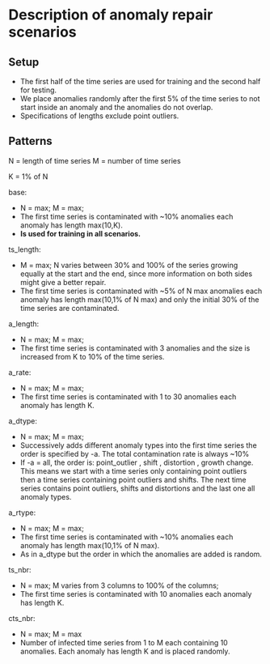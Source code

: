 # Description of anomaly repair scenarios


## Setup
- The first half of the time series are used for training 
and the second half for testing.
- We place anomalies randomly after the first 5% of the time series to not start inside an anomaly and the anomalies do not overlap.
- Specifications of lengths exclude point outliers.


## Patterns
N = length of time series 
M = number of time series

K = 1% of N


base:
- N = max; M = max;
- The first time series is contaminated with ~10% anomalies each anomaly has length max(10,K).
- **Is used for training in all scenarios.**

ts_length:
- M = max; N varies between 30% and 100% of the series growing equally at the start and the end, since more information on both sides might give a better repair.
- The first time series is contaminated with ~5% of N max anomalies each anomaly has length max(10,1% of N max) and only the initial 30% of the time series are contaminated.

a_length: 
- N = max; M = max;
- The first time series is contaminated with 3 anomalies and the size is increased from K to 10% of the time series.

a_rate:
- N = max; M = max;
- The first time series is contaminated with 1 to 30 anomalies each anomaly has length K.

a_dtype:
- N = max; M = max;
- Successively adds different anomaly types into the first time series the order is specified by -a. The total contamination rate is always ~10%
- If -a = all, the order is: point_outlier , shift , distortion , growth change. This means we start with a time series only containing point outliers then a time series containing point outliers and shifts. The next time series contains point outliers, shifts and distortions and the last one all anomaly types.

a_rtype: 
- N = max; M = max;
- The first time series is contaminated with ~10% anomalies each anomaly has length max(10,1% of N max).
- As in a_dtype but the order in which the anomalies are added is random.

ts_nbr:
- N = max; M  varies from 3 columns to 100% of the columns;
- The first time series is contaminated with 10 anomalies each anomaly has length K.

cts_nbr:
- N = max; M = max
- Number of infected time series from 1 to M  each containing 10 anomalies. Each anomaly has length K and is placed randomly.





